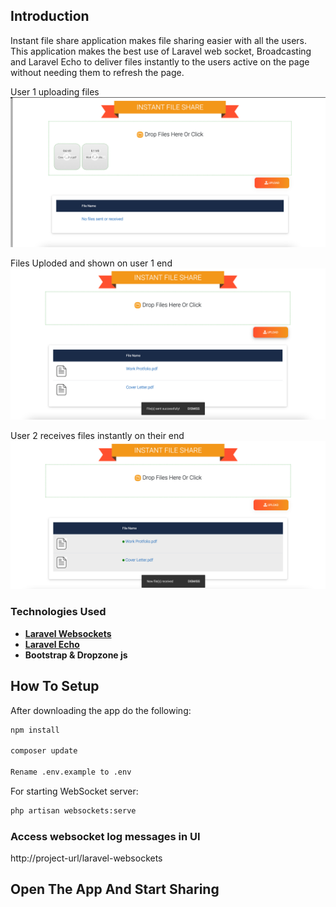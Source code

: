 ## Introduction

Instant file share application makes file sharing easier with all the users. This application makes the best use of Laravel web socket, Broadcasting and Laravel Echo to deliver files instantly to the users active on the page without needing them to refresh the page.

User 1 uploading files
![File Share Screenshot 1](https://github.com/shub300/instant-file-share/blob/master/public/assets/images/ss1.png?raw=true)

Files Uploded and shown on user 1 end
![File Share Screenshot 2](https://github.com/shub300/instant-file-share/blob/master/public/assets/images/ss2.png?raw=true)

User 2 receives files instantly on their end
![File Share Screenshot 3](https://github.com/shub300/instant-file-share/blob/master/public/assets/images/ss3.png?raw=true)

### Technologies Used

- **[Laravel Websockets](https://beyondco.de/docs/laravel-websockets/getting-started/introduction)**
- **[Laravel Echo](https://laravel.com/docs/8.x/broadcasting)**
- **Bootstrap & Dropzone js**

## How To Setup

After downloading the app do the following:

```bash
npm install

composer update

Rename .env.example to .env

```
For starting WebSocket server:

```bash
php artisan websockets:serve
```

### Access websocket log messages in UI
http://project-url/laravel-websockets

## Open The App And Start Sharing
